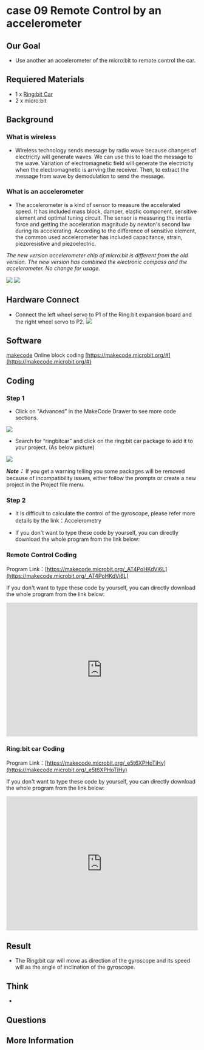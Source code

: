 # case 09 Remote Control by an accelerometer 

## Our Goal

- Use another an accelerometer of the micro:bit to remote control the car.

## Requiered Materials

- 1 x [Ring:bit Car](https://www.elecfreaks.com/ring-bit-car-v2-for-micro-bit.html)
- 2 x micro:bit

## Background 

### What is wireless ###

- Wireless technology sends message by radio wave because changes of electricity will generate waves. We can use this to load the message to the wave. Variation of electromagnetic field will generate the electricity when the electromagnetic is arrving the receiver. Then, to extract the message from wave by demodulation to send the message.

### What is an accelerometer ###

- The accelerometer is a kind of sensor to measure the accelerated speed. It has included mass block, damper, elastic component, sensitive element and optimal tuning circuit. The sensor is measuring the inertia force and getting the acceleration magnitude by newton's second law  during its accelerating. According to the difference of sensitive element, the common used accelerometer has included capacitance, strain, piezoresistive and piezoelectric.

 *The new version accelerometer chip of micro:bit is different from the old version. The new version has combined the electronic compass and the accelerometer. No change for usage.*

 ![](./images/2n6TbVZ.png)  ![](./images/F0frwo6.jpg)

## Hardware Connect

- Connect the left wheel servo to P1 of the Ring:bit expansion board and the right wheel servo to P2.
![](./images/jBVHea8.png)

## Software

[makecode](https://makecode.microbit.org/#) Online block coding [https://makecode.microbit.org/#](https://makecode.microbit.org/#)

## Coding

### Step 1
- Click on "Advanced" in the MakeCode Drawer to see more code sections.

![](./images/2qCyzQ7.png)

- Search for “ringbitcar” and click on the ring:bit car package to add it to your project. (As below picture)

![](./images/1Wq2Mov.jpg)

***Note：*** If you get a warning telling you some packages will be removed because of incompatibility issues, either follow the prompts or create a new project in the Project file menu.

### Step 2 ###

- It is difficult to calculate the control of the gyroscope, please refer more details by the link：Accelerometry

- If you don't want to type these code by yourself, you can directly download the whole program from the link below:

### Remote Control Coding
Program Link：[https://makecode.microbit.org/_AT4PoHKdVi6L](https://makecode.microbit.org/_AT4PoHKdVi6L)

If you don't want to type these code by yourself, you can directly download the whole program from the link below:

<div style="position:relative;height:0;padding-bottom:70%;overflow:hidden;"><iframe style="position:absolute;top:0;left:0;width:100%;height:100%;" src="https://makecode.microbit.org/#pub:_AT4PoHKdVi6L" frameborder="0" sandbox="allow-popups allow-forms allow-scripts allow-same-origin"></iframe></div>  

### Ring:bit car Coding ###
Program Link：[https://makecode.microbit.org/_e5t6XPHoTiHy](https://makecode.microbit.org/_e5t6XPHoTiHy)

If you don't want to type these code by yourself, you can directly download the whole program from the link below:

<div style="position:relative;height:0;padding-bottom:70%;overflow:hidden;"><iframe style="position:absolute;top:0;left:0;width:100%;height:100%;" src="https://makecode.microbit.org/#pub:_e5t6XPHoTiHy" frameborder="0" sandbox="allow-popups allow-forms allow-scripts allow-same-origin"></iframe></div>  


## Result

- The Ring:bit car will move as direction of the gyroscope and its speed will as the angle of inclination of the gyroscope.


## Think

- 

## Questions



## More Information   


